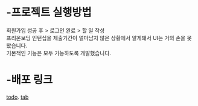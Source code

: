 # -프로젝트 실행방법

회원가입 성공 후 > 로그인 완료 > 할 일 작성
<br>
프리온보딩 인턴십을 제출기간이 얼마남지 않은 상황에서 알게돼서 UI는 거의 손을 못봤습니다.
<br>
기본적인 기능은 모두 가능하도록 개발했습니다.


# -배포 링크

[todo](http://psc1.s3-website.ap-northeast-2.amazonaws.com/).
<a href="http://psc1.s3-website.ap-northeast-2.amazonaws.com/" target="_blank">tab</a>
